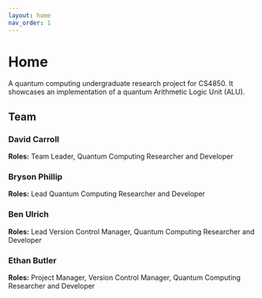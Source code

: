 ```yaml
---
layout: home
nav_order: 1
---
```


# Home

A quantum computing undergraduate research project for CS4850. It showcases an implementation of a quantum Arithmetic Logic Unit (ALU).

## Team

### David Carroll

**Roles:** Team Leader, Quantum Computing Researcher and Developer

### Bryson Phillip

**Roles:** Lead Quantum Computing Researcher and Developer

### Ben Ulrich

**Roles:** Lead Version Control Manager, Quantum Computing Researcher and Developer

### Ethan Butler

**Roles:** Project Manager, Version Control Manager, Quantum Computing Researcher and Developer
